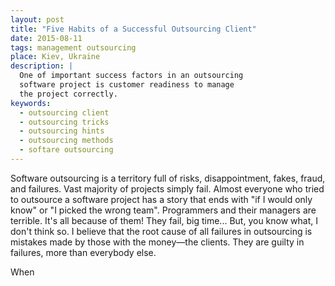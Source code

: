 ```yaml
---
layout: post
title: "Five Habits of a Successful Outsourcing Client"
date: 2015-08-11
tags: management outsourcing
place: Kiev, Ukraine
description: |
  One of important success factors in an outsourcing
  software project is customer readiness to manage
  the project correctly.
keywords:
  - outsourcing client
  - outsourcing tricks
  - outsourcing hints
  - outsourcing methods
  - softare outsourcing
---
```


Software outsourcing is a territory full of risks, disappointment,
fakes, fraud, and failures. Vast majority of projects simply fail. Almost
everyone who tried to outsource a software project has a story that
ends with "if I would only know" or "I picked the wrong team". Programmers
and their managers are terrible. It's all because of them! They fail,
big time... But, you know what, I don't think so. I believe that the root cause of
all failures in outsourcing is mistakes made by those with the money&mdash;the clients. They are guilty in failures, more than everybody else.

<!--more-->

When
